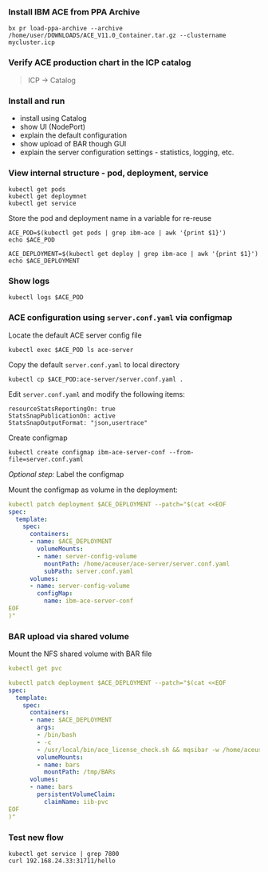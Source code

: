 ### Install IBM ACE from PPA Archive

	bx pr load-ppa-archive --archive /home/user/DOWNLOADS/ACE_V11.0_Container.tar.gz --clustername mycluster.icp

### Verify ACE production chart in the ICP catalog

> ICP -> Catalog

### Install and run

- install using Catalog
- show UI (NodePort)
- explain the default configuration
- show upload of BAR though GUI
- explain the server configuration settings - statistics, logging, etc.

### View internal structure - pod, deployment, service

	kubectl get pods
	kubectl get deploymnet
	kubectl get service

Store the pod and deployment name in a variable for re-reuse

	ACE_POD=$(kubectl get pods | grep ibm-ace | awk '{print $1}')
	echo $ACE_POD
	
	ACE_DEPLOYMENT=$(kubectl get deploy | grep ibm-ace | awk '{print $1}')
	echo $ACE_DEPLOYMENT

### Show logs
	
	kubectl logs $ACE_POD

### ACE configuration using `server.conf.yaml` via configmap

Locate the default ACE server config file

	kubectl exec $ACE_POD ls ace-server

Copy the default `server.conf.yaml` to local directory

	kubectl cp $ACE_POD:ace-server/server.conf.yaml .

Edit `server.conf.yaml` and modify the following items:

	resourceStatsReportingOn: true
	StatsSnapPublicationOn: active
	StatsSnapOutputFormat: "json,usertrace"

Create configmap

    kubectl create configmap ibm-ace-server-conf --from-file=server.conf.yaml

*Optional step:* Label the configmap

Mount the configmap as volume in the deployment:

```yaml
kubectl patch deployment $ACE_DEPLOYMENT --patch="$(cat <<EOF
spec:
  template:
    spec:
      containers:
      - name: $ACE_DEPLOYMENT
        volumeMounts:
        - name: server-config-volume
          mountPath: /home/aceuser/ace-server/server.conf.yaml
          subPath: server.conf.yaml
      volumes:
      - name: server-config-volume
        configMap:
          name: ibm-ace-server-conf
EOF
)"
```

### BAR upload via shared volume

Mount the NFS shared volume with BAR file

```yaml
kubectl get pvc

kubectl patch deployment $ACE_DEPLOYMENT --patch="$(cat <<EOF
spec:
  template:
    spec:
      containers:
      - name: $ACE_DEPLOYMENT
        args:
        - /bin/bash
        - -c
        - /usr/local/bin/ace_license_check.sh && mqsibar -w /home/aceuser/ace-server -a \$(ls -t /tmp/BARs/*.bar|head -1) -c && IntegrationServer -w /home/aceuser/ace-server --console-log
        volumeMounts:
        - name: bars
          mountPath: /tmp/BARs
      volumes:
      - name: bars
        persistentVolumeClaim:
          claimName: iib-pvc
EOF
)"
```

### Test new flow

	kubectl get service | grep 7800
	curl 192.168.24.33:31711/hello
  
